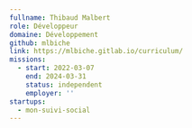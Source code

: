```yaml
---
fullname: Thibaud Malbert
role: Développeur
domaine: Développement
github: mlbiche
link: https://mlbiche.gitlab.io/curriculum/
missions:
  - start: 2022-03-07
    end: 2024-03-31
    status: independent
    employer: ''
startups:
  - mon-suivi-social
---
```

